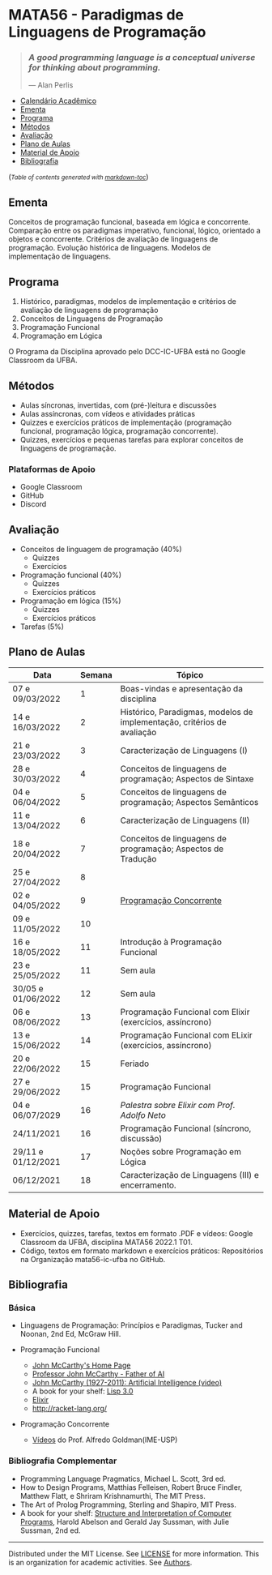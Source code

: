 # MATA56 - Paradigmas de Linguagens de Programação

>### _A good programming language is a conceptual universe for thinking about programming._
>— Alan Perlis

  * [Calendário Acadêmico](https://supac.ufba.br/sites/supac.ufba.br/files/calendario_academico_2022-1-2_ufba_-_aprovado_07.10.21_-_atualizado_04.03.22.pdf)
  * [Ementa](#ementa)
  * [Programa](#programa)
  * [Métodos](#m-todos)
  * [Avaliação](#avalia--o)
  * [Plano de Aulas](#plano-de-aulas)
  * [Material de Apoio](#material-de-apoio)
  * [Bibliografia](#bibliografia)

(<small><i>Table of contents generated with <a href='http://ecotrust-canada.github.io/markdown-toc/'>markdown-toc</a></i></small>)

## Ementa

Conceitos de programação funcional, baseada em lógica e concorrente. Comparação entre os paradigmas imperativo, funcional, lógico, orientado a objetos e concorrente. Critérios de avaliação de linguagens de programação. Evolução histórica de linguagens. Modelos de implementação de linguagens.

## Programa

1. Histórico, paradigmas, modelos de implementação e critérios de avaliação de linguagens de programação
2. Conceitos de Linguagens de Programação
3. Programação Funcional
4. Programação em Lógica

O Programa da Disciplina aprovado pelo DCC-IC-UFBA está no Google Classroom da UFBA.

## Métodos

- Aulas síncronas, invertidas, com (pré-)leitura e discussões
- Aulas assíncronas, com vídeos e atividades práticas 
- Quizzes e exercícios práticos de implementação (programação funcional, programação lógica, programação concorrente).
- Quizzes, exercícios e pequenas tarefas para explorar conceitos de linguagens de programação.

### Plataformas de Apoio

   - Google Classroom
   - GitHub
   - Discord

## Avaliação

+ Conceitos de linguagem de programação (40%)
   - Quizzes 
   - Exercícios
+ Programação funcional (40%)
   - Quizzes 
   - Exercícios práticos
+ Programação em lógica (15%)
   - Quizzes 
   - Exercícios práticos
+ Tarefas (5%)

## Plano de Aulas

Data | Semana | Tópico
-- | -- | --
07 e 09/03/2022 | 1 | Boas-vindas e apresentação da disciplina
14 e 16/03/2022 | 2 | Histórico, Paradigmas, modelos de implementação, critérios de avaliação
21 e 23/03/2022 | 3 | Caracterização de Linguagens (I)
28 e 30/03/2022 | 4 | Conceitos de linguagens de programação; Aspectos de Sintaxe
04 e 06/04/2022 | 5 | Conceitos de linguagens de programação; Aspectos Semânticos
11 e 13/04/2022 | 6 | Caracterização de Linguagens (II)
18 e 20/04/2022 | 7 | Conceitos de linguagens de programação; Aspectos de Tradução
25 e 27/04/2022 | 8 | 
02 e 04/05/2022 | 9 | [Programação Concorrente](https://goo.gl/photos/mJHQRhQCENhJG8VcA)
09 e 11/05/2022 | 10 | 
16 e 18/05/2022 | 11 | Introdução à Programação Funcional
23 e 25/05/2022 | 11 | Sem aula
30/05 e 01/06/2022 | 12 | Sem aula
06 e 08/06/2022 | 13 | Programação Funcional com Elixir (exercícios, assíncrono)
13 e 15/06/2022 | 14 | Programação Funcional com ELixir (exercícios, assíncrono)
20 e 22/06/2022 | 15 | Feriado
27 e 29/06/2022 | 15 | Programação Funcional
04 e 06/07/2029 | 16 | _Palestra sobre Elixir com Prof. Adolfo Neto_
24/11/2021 | 16 | Programação Funcional (síncrono, discussão)
29/11 e 01/12/2021 | 17 | Noções sobre Programação em Lógica
06/12/2021 | 18 | Caracterização de Linguagens (III) e encerramento.

## Material de Apoio

- Exercícios, quizzes, tarefas, textos em formato .PDF e vídeos: Google Classroom da UFBA, disciplina MATA56 2022.1 T01.
- Código, textos em formato markdown e exercícios práticos: Repositórios na Organização mata56-ic-ufba no GitHub.

## Bibliografia

### Básica

+ Linguagens de Programação: Princípios e Paradigmas, Tucker and Noonan, 2nd Ed, McGraw Hill.

+ Programação Funcional
  - [John McCarthy's Home Page](http://www-formal.stanford.edu/jmc/)
  - [Professor John McCarthy - Father of AI](http://jmc.stanford.edu)
  - [John McCarthy (1927-2011): Artificial Intelligence (video)](https://youtu.be/Ozipf13jRr4)
  - A book for your shelf: [Lisp 3.0](https://www.amazon.com/Lisp-3rd-Patrick-Winston/dp/0201083191)
  - [Elixir](https://elixirschool.com/pt/)
  - http://racket-lang.org/

+ Programação Concorrente
  - [Vídeos](https://goo.gl/photos/mJHQRhQCENhJG8VcA) do Prof. Alfredo Goldman(IME-USP)

### Bibliografia Complementar

+ Programming Language Pragmatics, Michael L. Scott, 3rd ed.
+ How to Design Programs, Matthias Felleisen, Robert Bruce Findler, Matthew Flatt, e Shriram Krishnamurthi, The MIT Press.
+ The Art of Prolog Programming, Sterling and Shapiro, MIT Press.
+ A book for your shelf: [Structure and Interpretation of Computer Programs](https://mitpress.mit.edu/sites/default/files/sicp/full-text/book/book.html), Harold Abelson and Gerald Jay Sussman, with Julie Sussman, 2nd ed.

----
  Distributed under the MIT License. See [LICENSE](LICENSE) for more information.
  This is an organization for academic activities. See [Authors](AUTHORS).
